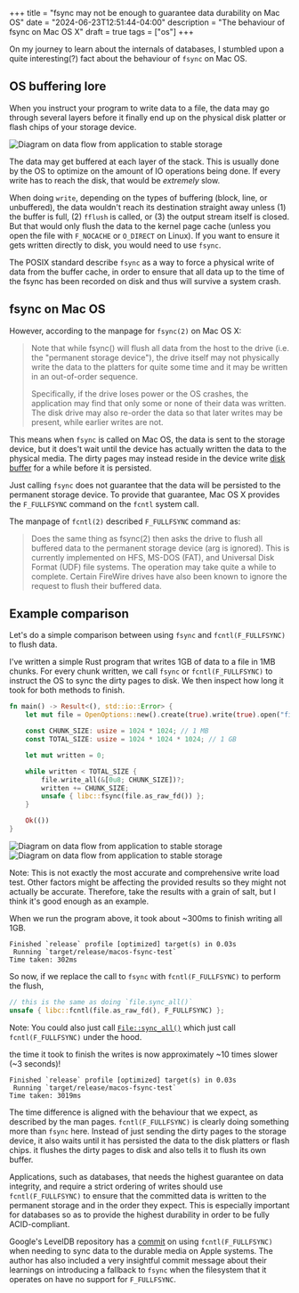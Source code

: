 +++
title = "fsync may not be enough to guarantee data durability on Mac OS"
date = "2024-06-23T12:51:44-04:00"
description = "The behaviour of fsync on Mac OS X"
draft = true
tags = ["os"]
+++

On my journey to learn about the internals of databases, I stumbled upon a quite interesting(?) fact about the behaviour of `fsync` on Mac OS.

## OS buffering lore

When you instruct your program to write data to a file, the data may go through several layers before it finally end up on the physical disk platter or flash chips of your storage device.

<div class="image">
  <img src="/images/data-buffered-flow.png" alt="Diagram on data flow from application to stable storage"/>
</div>

The data may get buffered at each layer of the stack. This is usually done by the OS to optimize on the amount of IO operations being done. If every write has to reach the disk, that would be _extremely_ slow.

When doing `write`, depending on the types of buffering (block, line, or unbuffered), the data wouldn't reach its destination straight away unless (1) the buffer is full, (2) `fflush` is called, or (3) the output stream itself is closed. But that would only flush the data to the kernel page cache (unless you open the file with `F_NOCACHE` or `O_DIRECT` on Linux). If you want to ensure it gets written directly to disk, you would need to use `fsync`.

The POSIX standard describe `fsync` as a way to force a physical write of data from the buffer cache, in order to ensure that all data up to the time of the fsync has been recorded on disk and thus will survive a system crash.

## fsync on Mac OS

However, according to the manpage for `fsync(2)` on Mac OS X:

> Note that while fsync() will flush all data from the host to the drive (i.e. the "permanent storage device"), the drive itself may not physically write the data to the platters for quite some time and it may be written in an out-of-order sequence.
>
> Specifically, if the drive loses power or the OS crashes, the application may find that only some or none of their data was written. The disk drive may also re-order the data so that later writes may be present, while earlier writes are not.

This means when `fsync` is called on Mac OS, the data is sent to the storage device, but it does't wait until the device has actually written the data to the physical media. The dirty pages may instead reside in the device write [disk buffer](https://en.wikipedia.org/wiki/Disk_buffer) for a while before it is persisted.

Just calling `fsync` does not guarantee that the data will be persisted to the permanent storage device. To provide that guarantee, Mac OS X provides the `F_FULLFSYNC` command on the `fcntl` system call.

The manpage of `fcntl(2)` described `F_FULLFSYNC` command as:

> Does the same thing as fsync(2) then asks the drive to flush all buffered data to the permanent storage device (arg is ignored). This is currently implemented on HFS, MS-DOS (FAT), and Universal Disk Format (UDF) file systems. The operation may take quite a while to complete.  Certain FireWire drives have also been known to ignore the request to flush their buffered data.

## Example comparison

Let's do a simple comparison between using `fsync` and `fcntl(F_FULLFSYNC)` to flush data.

I've written a simple Rust program that writes 1GB of data to a file in 1MB chunks. For every chunk written, we call `fsync` or `fcntl(F_FULLFSYNC)` to instruct the OS to sync the dirty pages to disk. We then inspect how long it took for both methods to finish.

```rust
fn main() -> Result<(), std::io::Error> {
    let mut file = OpenOptions::new().create(true).write(true).open("file.txt")?;

    const CHUNK_SIZE: usize = 1024 * 1024; // 1 MB
    const TOTAL_SIZE: usize = 1024 * 1024 * 1024; // 1 GB

    let mut written = 0;

    while written < TOTAL_SIZE {
        file.write_all(&[0u8; CHUNK_SIZE])?;
        written += CHUNK_SIZE;
        unsafe { libc::fsync(file.as_raw_fd()) };
    }

    Ok(())
}
```

<div class="image">
  <img src="/images/fsync_instruments.png" alt="Diagram on data flow from application to stable storage"/>
</div>

<div class="image">
  <img src="/images/sys_fcntl_instruments.png" alt="Diagram on data flow from application to stable storage"/>
</div>


Note: This is not exactly the most accurate and comprehensive write load test. Other factors might be affecting the provided results so they might not actually be accurate. Therefore, take the results with a grain of salt, but I think it's good enough as an example.

When we run the program above, it took about ~300ms to finish writing all 1GB.

```console
Finished `release` profile [optimized] target(s) in 0.03s
 Running `target/release/macos-fsync-test`
Time taken: 302ms
```

So now, if we replace the call to `fsync` with `fcntl(F_FULLFSYNC)` to perform the flush,

```rust
// this is the same as doing `file.sync_all()`
unsafe { libc::fcntl(file.as_raw_fd(), F_FULLFSYNC) };
```

Note: You could also just call [`File::sync_all()`](https://github.com/rust-lang/rust/blob/33422e72c8a66bdb5ee21246a948a1a02ca91674/library/std/src/sys/pal/unix/fs.rs#L1188-L1200) which just call `fcntl(F_FULLFSYNC)` under the hood.

the time it took to finish the writes is now approximately ~10 times slower (~3 seconds)!

```console
Finished `release` profile [optimized] target(s) in 0.03s
 Running `target/release/macos-fsync-test`
Time taken: 3019ms
```

The time difference is aligned with the behaviour that we expect, as described by the man pages. `fcntl(F_FULLFSYNC)` is clearly doing something more than `fsync` here. Instead of just sending the dirty pages to the storage device, it also waits until it has persisted the data to the disk platters or flash chips. it flushes the dirty pages to disk and also tells it to flush its own buffer.

Applications, such as databases, that needs the highest guarantee on data integrity, and require a strict ordering of writes should use `fcntl(F_FULLFSYNC)` to ensure that the committed data is written to the permanent storage and in the order they expect. This is especially important for databases so as to provide the highest durability in order to be fully ACID-compliant.

Google's LevelDB repository has a [commit](https://github.com/google/leveldb/commit/296de8d5b8e4e57bd1e46c981114dfbe58a8c4fa) on using `fcntl(F_FULLFSYNC)` when needing to sync data to the durable media on Apple systems. The author has also included a very insightful commit message about their learnings on introducing a fallback to `fsync` when the filesystem that it operates on have no support for `F_FULLFSYNC`.

